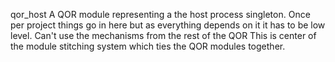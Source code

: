 qor_host
A QOR module representing a the host process singleton. Once per project things go in here but as everything depends on it it has to be low level. Can't use the mechanisms from the rest of the QOR
This is center of the module stitching system which ties the QOR modules together.
